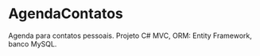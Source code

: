 # AgendaContatos
Agenda para contatos pessoais. Projeto C# MVC, ORM: Entity Framework, banco MySQL.
